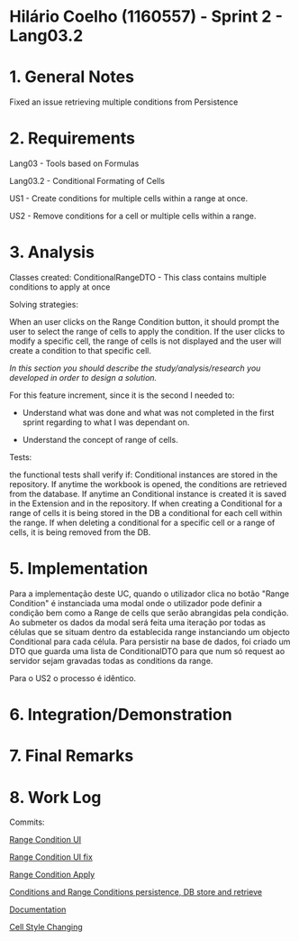 **Hilário Coelho** (1160557) - Sprint 2 - Lang03.2
===============================

# 1. General Notes

Fixed an issue retrieving multiple conditions from Persistence

# 2. Requirements

Lang03 - Tools based on Formulas


Lang03.2 - Conditional Formating of Cells

US1 - Create conditions for multiple cells within a range at once.

US2 - Remove conditions for a cell or multiple cells within a range.


# 3. Analysis

Classes created:
ConditionalRangeDTO - This class contains multiple conditions to apply at once

Solving strategies: 

When an user clicks on the Range Condition button, it should prompt the user to select the range of cells to apply the condition. If the user clicks to modify a specific cell, the range of cells is not displayed and the user will create a condition to that specific cell.



*In this section you should describe the study/analysis/research you developed in order to design a solution.*

For this feature increment, since it is the second I needed to: 

- Understand what was done and what was not completed in the first sprint regarding to what I was dependant on.

- Understand the concept of range of cells.
 
Tests:

the functional tests shall verify if: 
Conditional instances are stored in the repository.
If anytime the workbook is opened, the conditions are retrieved from the database.
If anytime an Conditional instance is created it is saved in the Extension and in the repository.
If when creating a Conditional for a range of cells it is being stored in the DB a conditional for each cell within the range.
If when deleting a conditional for a specific cell or a range of cells, it is being removed from the DB.

# 5. Implementation

Para a implementação deste UC, quando o utilizador clica no botão "Range Condition" é instanciada uma modal onde o utilizador pode definir a condição bem como a Range de cells que serão abrangidas pela condição. Ao submeter os dados da modal será feita uma iteração por todas as células que se situam dentro da establecida range instanciando um objecto Conditional para cada célula.
Para persistir na base de dados, foi criado um DTO que guarda uma lista de ConditionalDTO para que num só request ao servidor sejam gravadas todas as conditions da range.

Para o US2 o processo é idêntico.

# 6. Integration/Demonstration


# 7. Final Remarks 

# 8. Work Log

Commits:

[Range Condition UI](https://bitbucket.org/lei-isep/lapr4-18-2db/commits/9570e13fe38366b6d485c524f8c1114d2c8a38ce)

[Range Condition UI fix](https://bitbucket.org/lei-isep/lapr4-18-2db/commits/2c95a43a1bb9e676ab8c3d7f2b64f12e94f45f3f)  

[Range Condition Apply](https://bitbucket.org/lei-isep/lapr4-18-2db/commits/7df4e9879275eae1cca0300ffe3157d47949883c)

[Conditions and Range Conditions persistence, DB store and retrieve](https://bitbucket.org/lei-isep/lapr4-18-2db/commits/df2a910b21840a86d159926ede94e53345449780)

[Documentation](https://bitbucket.org/lei-isep/lapr4-18-2db/commits/47a41cfbbc07db38c915b8bcb3bc5a1322e91cfb)

[Cell Style Changing](https://bitbucket.org/lei-isep/lapr4-18-2db/commits/c8b84dc879c2a0d97b024e1327d93042dcdcbe1f)

